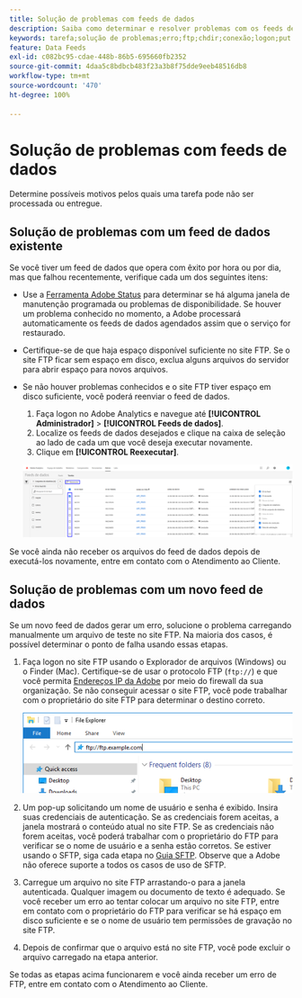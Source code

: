 ```yaml
---
title: Solução de problemas com feeds de dados
description: Saiba como determinar e resolver problemas com os feeds de dados.
keywords: tarefa;solução de problemas;erro;ftp;chdir;conexão;logon;put
feature: Data Feeds
exl-id: c082bc95-cdae-448b-86b5-695660fb2352
source-git-commit: 4daa5c8bdbcb483f23a3b8f75dde9eeb48516db8
workflow-type: tm+mt
source-wordcount: '470'
ht-degree: 100%

---
```


# Solução de problemas com feeds de dados

Determine possíveis motivos pelos quais uma tarefa pode não ser processada ou entregue.

## Solução de problemas com um feed de dados existente

Se você tiver um feed de dados que opera com êxito por hora ou por dia, mas que falhou recentemente, verifique cada um dos seguintes itens:

* Use a [Ferramenta Adobe Status](https://status.adobe.com/pt_BR/experience_cloud) para determinar se há alguma janela de manutenção programada ou problemas de disponibilidade. Se houver um problema conhecido no momento, a Adobe processará automaticamente os feeds de dados agendados assim que o serviço for restaurado.
* Certifique-se de que haja espaço disponível suficiente no site FTP. Se o site FTP ficar sem espaço em disco, exclua alguns arquivos do servidor para abrir espaço para novos arquivos.
* Se não houver problemas conhecidos e o site FTP tiver espaço em disco suficiente, você poderá reenviar o feed de dados.

   1. Faça logon no Adobe Analytics e navegue até **[!UICONTROL Administrador]** > **[!UICONTROL Feeds de dados]**.
   2. Localize os feeds de dados desejados e clique na caixa de seleção ao lado de cada um que você deseja executar novamente.
   3. Clique em **[!UICONTROL Reexecutar]**.

   ![Reexecutar](assets/rerun.png)

Se você ainda não receber os arquivos do feed de dados depois de executá-los novamente, entre em contato com o Atendimento ao Cliente.

## Solução de problemas com um novo feed de dados

Se um novo feed de dados gerar um erro, solucione o problema carregando manualmente um arquivo de teste no site FTP. Na maioria dos casos, é possível determinar o ponto de falha usando essas etapas.

1. Faça logon no site FTP usando o Explorador de arquivos (Windows) ou o Finder (Mac). Certifique-se de usar o protocolo FTP (`ftp://`) e que você permita [Endereços IP da Adobe](/help/technotes/ip-addresses.md) por meio do firewall da sua organização. Se não conseguir acessar o site FTP, você pode trabalhar com o proprietário do site FTP para determinar o destino correto.

   ![Explorador de arquivos](assets/file_explorer.png)

2. Um pop-up solicitando um nome de usuário e senha é exibido. Insira suas credenciais de autenticação. Se as credenciais forem aceitas, a janela mostrará o conteúdo atual no site FTP. Se as credenciais não forem aceitas, você poderá trabalhar com o proprietário do FTP para verificar se o nome de usuário e a senha estão corretos. Se estiver usando o SFTP, siga cada etapa no [Guia SFTP](../ftp-and-sftp/c-sftp/ftp-sftp.md). Observe que a Adobe não oferece suporte a todos os casos de uso de SFTP.
3. Carregue um arquivo no site FTP arrastando-o para a janela autenticada. Qualquer imagem ou documento de texto é adequado. Se você receber um erro ao tentar colocar um arquivo no site FTP, entre em contato com o proprietário do FTP para verificar se há espaço em disco suficiente e se o nome de usuário tem permissões de gravação no site FTP.
4. Depois de confirmar que o arquivo está no site FTP, você pode excluir o arquivo carregado na etapa anterior.

Se todas as etapas acima funcionarem e você ainda receber um erro de FTP, entre em contato com o Atendimento ao Cliente.
